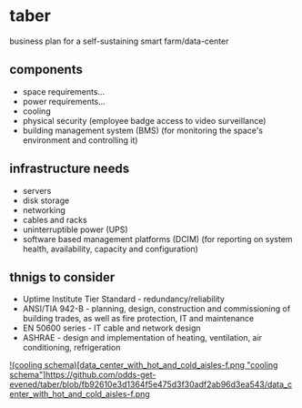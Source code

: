 # taber
business plan for a self-sustaining smart farm/data-center

## components

* space requirements...
* power requirements...
* cooling
* physical security (employee badge access to video surveillance)
* building management system (BMS) (for monitoring the space's environment and controlling it)

## infrastructure needs

* servers
* disk storage
* networking
* cables and racks
* uninterruptible power (UPS)
* software based management platforms (DCIM) (for reporting on system health, availability, capacity and configuration)

## thnigs to consider

* Uptime Institute Tier Standard - redundancy/reliability
* ANSI/TIA 942-B - planning, design, construction and commissioning of building trades, as well as fire protection, IT and maintenance
* EN 50600 series - IT cable and network design
* ASHRAE - design and implementation of heating, ventilation, air conditioning, refrigeration

[!(cooling schema)[data_center_with_hot_and_cold_aisles-f.png "cooling schema"]](https://github.com/odds-get-evened/taber/blob/fb92610e3d1364f5e475d3f30adf2ab96d3ea543/data_center_with_hot_and_cold_aisles-f.png)https://github.com/odds-get-evened/taber/blob/fb92610e3d1364f5e475d3f30adf2ab96d3ea543/data_center_with_hot_and_cold_aisles-f.png
